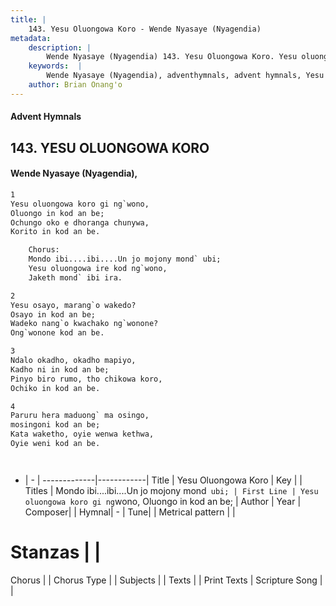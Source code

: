 ```yaml
---
title: |
    143. Yesu Oluongowa Koro - Wende Nyasaye (Nyagendia)
metadata:
    description: |
        Wende Nyasaye (Nyagendia) 143. Yesu Oluongowa Koro. Yesu oluongowa koro gi ng`wono, Oluongo in kod an be; Ochungo oko e dhoranga chunywa, Korito in kod an be.  	Chorus: 	Mondo ibi....ibi....Un jo mojony mond` ubi; 	Yesu oluongowa ire kod ng`wono, 	Jaketh mond` ibi ira.  
    keywords:  |
        Wende Nyasaye (Nyagendia), adventhymnals, advent hymnals, Yesu Oluongowa Koro, Yesu oluongowa koro gi ng`wono, Oluongo in kod an be;. Mondo ibi....ibi....Un jo mojony mond` ubi;
    author: Brian Onang'o
---
```


#### Advent Hymnals
## 143. YESU OLUONGOWA KORO
####  Wende Nyasaye (Nyagendia),

```txt
1
Yesu oluongowa koro gi ng`wono,
Oluongo in kod an be;
Ochungo oko e dhoranga chunywa,
Korito in kod an be.

	Chorus:
	Mondo ibi....ibi....Un jo mojony mond` ubi;
	Yesu oluongowa ire kod ng`wono,
	Jaketh mond` ibi ira.

2
Yesu osayo, marang`o wakedo?
Osayo in kod an be;
Wadeko nang`o kwachako ng`wonone?
Ong`wonone kod an be.

3
Ndalo okadho, okadho mapiyo,
Kadho ni in kod an be;
Pinyo biro rumo, tho chikowa koro,
Ochiko in kod an be.

4
Paruru hera maduong` ma osingo,
mosingoni kod an be;
Kata waketho, oyie wenwa kethwa,
Oyie weni kod an be.




```

- |   -  |
-------------|------------|
Title | Yesu Oluongowa Koro |
Key |  |
Titles | Mondo ibi....ibi....Un jo mojony mond` ubi; |
First Line | Yesu oluongowa koro gi ng`wono, Oluongo in kod an be; |
Author | 
Year | 
Composer| |
Hymnal|  - |
Tune|  |
Metrical pattern | |
# Stanzas |  |
Chorus |  |
Chorus Type |  |
Subjects | |
Texts |  |
Print Texts | 
Scripture Song |  |
    

